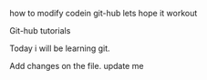 how to modify codein git-hub
lets hope it workout

Git-hub tutorials

Today i will be learning git.

Add changes on the file.
update me
